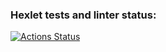 ### Hexlet tests and linter status:
[![Actions Status](https://github.com/PavlymbaHexly/frontend-project-44/actions/workflows/hexlet-check.yml/badge.svg)](https://github.com/PavlymbaHexly/frontend-project-44/actions)